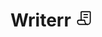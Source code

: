 # Writerr <?xml version="1.0" encoding="UTF-8"?><svg width="27px" height="27px" stroke-width="1.5" viewBox="0 0 24 24" fill="none" xmlns="http://www.w3.org/2000/svg" color="#000000"><path d="M12 11H14.5H17" stroke="#000000" stroke-width="1.5" stroke-linecap="round" stroke-linejoin="round"></path><path d="M12 7H14.5H17" stroke="#000000" stroke-width="1.5" stroke-linecap="round" stroke-linejoin="round"></path><path d="M8 15V3.6C8 3.26863 8.26863 3 8.6 3H20.4C20.7314 3 21 3.26863 21 3.6V17C21 19.2091 19.2091 21 17 21V21" stroke="#000000" stroke-width="1.5" stroke-linecap="round" stroke-linejoin="round"></path><path d="M5 15H8H12.4C12.7314 15 13.0031 15.2668 13.0298 15.5971C13.1526 17.1147 13.7812 21 17 21H8H6C4.34315 21 3 19.6569 3 18V17C3 15.8954 3.89543 15 5 15Z" stroke="#000000" stroke-width="1.5" stroke-linecap="round" stroke-linejoin="round"></path></svg>
